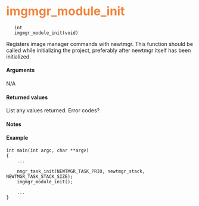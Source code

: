 ## <font color="#F2853F" style="font-size:24pt"> imgmgr_module_init </font>

```no-highlight
   int
   imgmgr_module_init(void)
```

  Registers image manager commands with newtmgr. This function should be called while initializing the project, preferably after newtmgr itself has been initialized.

#### Arguments

N/A

#### Returned values

List any values returned.
Error codes?

#### Notes


#### Example

```no-highlight
int main(int argc, char **argv)
{
    ...
    
    nmgr_task_init(NEWTMGR_TASK_PRIO, newtmgr_stack, NEWTMGR_TASK_STACK_SIZE);
    imgmgr_module_init();

    ...
}
```


